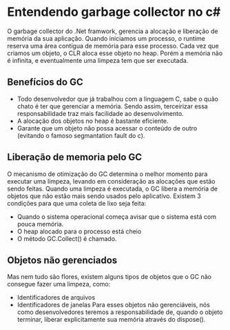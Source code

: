 # Entendendo garbage collector no c#
O garbage collector do .Net framwork, gerencia a alocação e liberação de memória da sua aplicação.
Quando iniciamos um processo, o runtime reserva uma área contígua de memória para esse processo. Cada vez que criamos um objeto, o CLR aloca esse objeto no heap. Porém a memória não é infinita, e eventualmente uma limpeza tem que ser executada.

## Benefícios do GC
- Todo desenvolvedor que já trabalhou com a linguagem C, sabe o quão chato é ter que gerenciar a memória. Sendo assim, terceirizar essa responsabilidade traz mais facilidade ao desenvolvimento.
- A alocação dos objetos no heap é bastante eficiente.
- Garante que um objeto não possa acessar o conteúdo de outro (evitando o famoso segmantation fault do c).

## Liberação de memoria pelo GC

O mecanismo de otimização do GC determina o melhor momento para executar uma limpeza, levando em consideração as alocações que estão sendo feitas.
Quando uma limpeza é executada, o GC libera a memória de objetos que não estão mais sendo usados pelo aplicativo. Existem 3 condições para que uma coleta de lixo seja feita:
- Quando o sistema operacional começa avisar que o sistema está com pouca memória.
- O heap alocado para o processo está cheio
- O método GC.Collect() é chamado.

## Objetos não gerenciados

Mas nem tudo são flores, existem alguns tipos de objetos que o GC não consegue fazer uma limpeza, como:
- Identificadores de arquivos
- Identificadores de janelas
Para esses objetos não gerenciáveis, nós como desenvolvedores teremos a responsabilidade de, quando o objeto terminar, liberar explicitamente sua memória através do dispose().